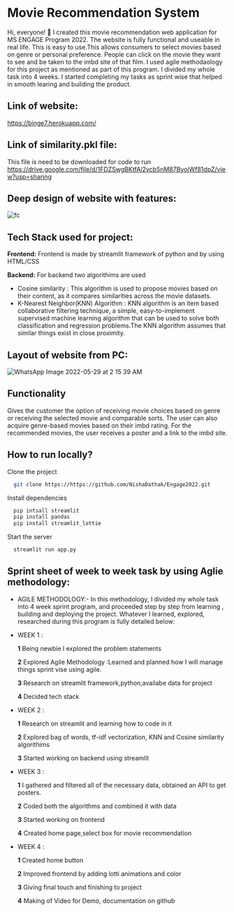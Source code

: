 
# Movie Recommendation System

Hi, everyone! 👋
I created this movie recommendation web application for MS ENGAGE 
Program 2022. The website is fully functional and useable in real
life. This is easy to use.This allows consumers to select movies
 based on genre or personal preference. People can click on the 
 movie they want to see and be taken to the imbd site of that 
 film. I used agile methodaology for this project as
  mentioned as part of this program. I divided my whole task 
  into 4 weeks. I started completing my tasks as sprint wise 
  that helped in smooth learing and building the product.


## Link of website:
https://binge7.herokuapp.com/



## Link of similarity.pkl  file:
This file is need to be downloaded for code to run
https://drive.google.com/file/d/1FDZSwgBKtfAl2vcb5nM87ByojWf81dpZ/view?usp=sharing


## Deep design of website with features:

![fc](https://user-images.githubusercontent.com/76549014/170853120-35e46447-b3e3-436b-b87e-6ff81575db44.jpg)



## Tech Stack used for project:

**Frontend:** Frontend is made by streamlit framework of python and by using HTML/CSS

**Backend:** For backend two algorithims are used 
- Cosine similarity : This algorithm is used to propose movies based on their content, as it compares similarities across the movie datasets.
- K-Nearest Neighbor(KNN) Algorithm : KNN algorithm is an item based collaborative filtering technique,  a simple, easy-to-implement supervised machine learning algorithm that can be used to solve both classification and regression problems.The KNN algorithm assumes that similar things exist in close proximity. 


## Layout of website from PC:


![WhatsApp Image 2022-05-29 at 2 15 39 AM](https://user-images.githubusercontent.com/76549014/170842355-37dd70a7-53f7-4b3d-bb0c-61b2ba8961a8.jpeg)



## Functionality
Gives the customer the option of receiving movie choices based on genre or receiving the selected movie and comparable sorts.
The user can also acquire genre-based movies based on their imbd rating.
For the recommended movies, the user receives a poster and a link to the imbd site.


## How to run locally?

Clone the project

```bash
  git clone https://https://github.com/NishaDathak/Engage2022.git
```


Install dependencies

```bash
  pip intsall streamlit
  pip install pandas
  pip install streamlit_lottie
```

Start the server

```bash
  streamlit run app.py
```


## Sprint sheet of week to week task by using Aglie methodology:
- AGILE METHODOLOGY:- In this methodology, I divided my whole task into 4 week sprint program, and proceeded step by step from learning , building and deploying the project. Whatever I learned, explored, researched during this program is fully detailed below:

- WEEK 1 :

   **1** Being newbie I explored the problem statements 
   
   **2** Explored Agile Methodology :Learned and planned how I will manage things sprint vise using agile.		

   **3** Research on streamlit framework,python,availabe data for project

   **4** Decided tech stack



- WEEK 2 : 
   
   **1** Research on streamlit and learning how to code in it

   **2** Explored bag of words, tf-idf vectorization, KNN and Cosine similarity algorithims

   **3** Started working on backend using streamlit
   

- WEEK 3 : 
   
   **1** I gathered and filtered all of the necessary data, obtained an API to get posters.

   **2** Coded both the algorithms and combined it with data
   
   **3** Started working on frontend

   **4** Created home page,select box for movie recommendation

- WEEK 4 : 
   
   **1** Created home button 

   **2** Improved frontend by adding lotti animations and color
    
   **3** Giving final touch and finishing to project
   
   **4** Making of Video for Demo, documentation on github




